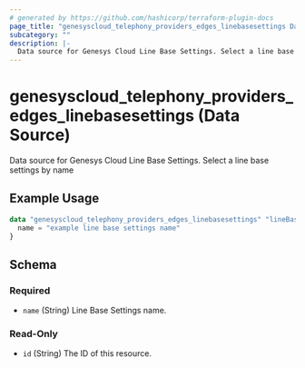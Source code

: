```yaml
---
# generated by https://github.com/hashicorp/terraform-plugin-docs
page_title: "genesyscloud_telephony_providers_edges_linebasesettings Data Source - terraform-provider-genesyscloud-jonesb"
subcategory: ""
description: |-
  Data source for Genesys Cloud Line Base Settings. Select a line base settings by name
---
```


# genesyscloud_telephony_providers_edges_linebasesettings (Data Source)

Data source for Genesys Cloud Line Base Settings. Select a line base settings by name

## Example Usage

```terraform
data "genesyscloud_telephony_providers_edges_linebasesettings" "lineBaseSetting" {
  name = "example line base settings name"
}
```

<!-- schema generated by tfplugindocs -->
## Schema

### Required

- `name` (String) Line Base Settings name.

### Read-Only

- `id` (String) The ID of this resource.


